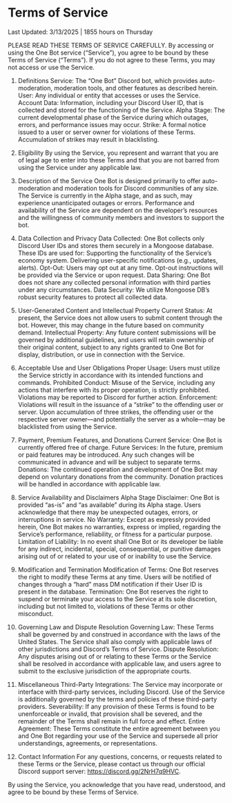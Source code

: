 # Terms of Service
Last Updated: 3/13/2025 | 1855 hours on Thursday

PLEASE READ THESE TERMS OF SERVICE CAREFULLY. By accessing or using the One Bot service (“Service”), you agree to be bound by these Terms of Service (“Terms”). If you do not agree to these Terms, you may not access or use the Service.

1. Definitions
Service: The “One Bot” Discord bot, which provides auto-moderation, moderation tools, and other features as described herein.
User: Any individual or entity that accesses or uses the Service.
Account Data: Information, including your Discord User ID, that is collected and stored for the functioning of the Service.
Alpha Stage: The current developmental phase of the Service during which outages, errors, and performance issues may occur.
Strike: A formal notice issued to a user or server owner for violations of these Terms. Accumulation of strikes may result in blacklisting.
2. Eligibility
By using the Service, you represent and warrant that you are of legal age to enter into these Terms and that you are not barred from using the Service under any applicable law.

3. Description of the Service
One Bot is designed primarily to offer auto-moderation and moderation tools for Discord communities of any size. The Service is currently in the Alpha stage, and as such, may experience unanticipated outages or errors. Performance and availability of the Service are dependent on the developer’s resources and the willingness of community members and investors to support the bot.

4. Data Collection and Privacy
Data Collected: One Bot collects only Discord User IDs and stores them securely in a Mongoose database. These IDs are used for:
Supporting the functionality of the Service’s economy system.
Delivering user-specific notifications (e.g., updates, alerts).
Opt-Out: Users may opt out at any time. Opt-out instructions will be provided via the Service or upon request.
Data Sharing: One Bot does not share any collected personal information with third parties under any circumstances.
Data Security: We utilize Mongoose DB’s robust security features to protect all collected data.
5. User-Generated Content and Intellectual Property
Current Status: At present, the Service does not allow users to submit content through the bot. However, this may change in the future based on community demand.
Intellectual Property: Any future content submissions will be governed by additional guidelines, and users will retain ownership of their original content, subject to any rights granted to One Bot for display, distribution, or use in connection with the Service.
6. Acceptable Use and User Obligations
Proper Usage: Users must utilize the Service strictly in accordance with its intended functions and commands.
Prohibited Conduct: Misuse of the Service, including any actions that interfere with its proper operation, is strictly prohibited. Violations may be reported to Discord for further action.
Enforcement: Violations will result in the issuance of a “strike” to the offending user or server. Upon accumulation of three strikes, the offending user or the respective server owner—and potentially the server as a whole—may be blacklisted from using the Service.
7. Payment, Premium Features, and Donations
Current Service: One Bot is currently offered free of charge.
Future Services: In the future, premium or paid features may be introduced. Any such changes will be communicated in advance and will be subject to separate terms.
Donations: The continued operation and development of One Bot may depend on voluntary donations from the community. Donation practices will be handled in accordance with applicable law.
8. Service Availability and Disclaimers
Alpha Stage Disclaimer: One Bot is provided “as-is” and “as available” during its Alpha stage. Users acknowledge that there may be unexpected outages, errors, or interruptions in service.
No Warranty: Except as expressly provided herein, One Bot makes no warranties, express or implied, regarding the Service’s performance, reliability, or fitness for a particular purpose.
Limitation of Liability: In no event shall One Bot or its developer be liable for any indirect, incidental, special, consequential, or punitive damages arising out of or related to your use of or inability to use the Service.
9. Modification and Termination
Modification of Terms: One Bot reserves the right to modify these Terms at any time. Users will be notified of changes through a “hard” mass DM notification if their User ID is present in the database.
Termination: One Bot reserves the right to suspend or terminate your access to the Service at its sole discretion, including but not limited to, violations of these Terms or other misconduct.
10. Governing Law and Dispute Resolution
Governing Law: These Terms shall be governed by and construed in accordance with the laws of the United States. The Service shall also comply with applicable laws of other jurisdictions and Discord’s Terms of Service.
Dispute Resolution: Any disputes arising out of or relating to these Terms or the Service shall be resolved in accordance with applicable law, and users agree to submit to the exclusive jurisdiction of the appropriate courts.
11. Miscellaneous
Third-Party Integrations: The Service may incorporate or interface with third-party services, including Discord. Use of the Service is additionally governed by the terms and policies of these third-party providers.
Severability: If any provision of these Terms is found to be unenforceable or invalid, that provision shall be severed, and the remainder of the Terms shall remain in full force and effect.
Entire Agreement: These Terms constitute the entire agreement between you and One Bot regarding your use of the Service and supersede all prior understandings, agreements, or representations.
12. Contact Information
For any questions, concerns, or requests related to these Terms or the Service, please contact us through our official Discord support server: https://discord.gg/2NrH7q9HVC.

By using the Service, you acknowledge that you have read, understood, and agree to be bound by these Terms of Service.